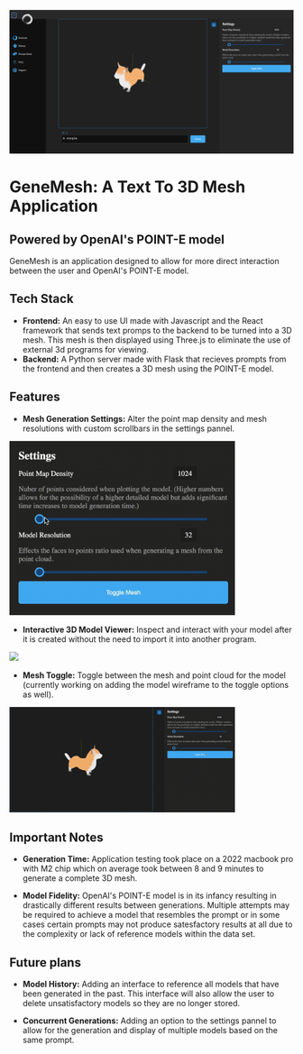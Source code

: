 ![Genemesh banner](./docs/Full_Page.png)
# GeneMesh: A Text To 3D Mesh Application
## Powered by OpenAI's POINT-E model

GeneMesh is an application designed to allow for more direct interaction between the user and OpenAI's POINT-E model.

## Tech Stack

* **Frontend:** An easy to use UI made with Javascript and the React framework that sends text promps to the backend to be turned into a 3D mesh. This mesh is then displayed using Three.js to eliminate the use of external 3d programs for viewing.
* **Backend:** A Python server made with Flask that recieves prompts from the frontend and then creates a 3D mesh using the POINT-E model.

## Features

* **Mesh Generation Settings:** Alter the point map density and mesh resolutions with custom scrollbars in the settings pannel.

<img src="./docs/Custom_Scroll_Bars.gif" width="400px" height="auto"/>

* **Interactive 3D Model Viewer:** Inspect and interact with your model after it is created without the need to import it into another program.

<img src="./docs/Rotating_Mesh.gif" width="400px" height="auto"/>

* **Mesh Toggle:** Toggle between the mesh and point cloud for the model (currently working on adding the model wireframe to the toggle options as well).

<img src="./docs/Mesh_Toggle.gif" width="400px" height="auto"/>

## Important Notes
* **Generation Time:** Application testing took place on a 2022 macbook pro with M2 chip which on average took between 8 and 9 minutes to generate a complete 3D mesh.

* **Model Fidelity:** OpenAI's POINT-E model is in its infancy resulting in drastically different results between generations. Multiple attempts may be required to achieve a model that resembles the prompt or in some cases certain prompts may not produce satesfactory results at all due to the complexity or lack of reference models within the data set.

## Future plans
* **Model History:** Adding an interface to reference all models that have been generated in the past. This interface will also allow the user to delete unsatisfactory models so they are no longer stored.

* **Concurrent Generations:** Adding an option to the settings pannel to allow for the generation and display of multiple models based on the same prompt.